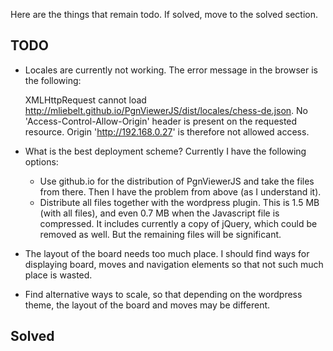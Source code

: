 Here are the things that remain todo. If solved, move to the solved section.

## TODO

* Locales are currently not working. The error message in the browser is the following:

    XMLHttpRequest cannot load http://mliebelt.github.io/PgnViewerJS/dist/locales/chess-de.json.
    No 'Access-Control-Allow-Origin' header is present on the requested resource. Origin 'http://192.168.0.27' is therefore not allowed access.
* What is the best deployment scheme? Currently I have the following options:
  * Use github.io for the distribution of PgnViewerJS and take the files from there. Then I have the problem from
  above (as I understand it).
  * Distribute all files together with the wordpress plugin. This is 1.5 MB (with all files), and even 0.7 MB
  when the Javascript file is compressed. It includes currently a copy of jQuery, which could be removed as well.
  But the remaining files will be significant.

* The layout of the board needs too much place. I should find ways for displaying board, moves and navigation elements
  so that not such much place is wasted.
* Find alternative ways to scale, so that depending on the wordpress theme, the layout of the board and moves may be different.

## Solved